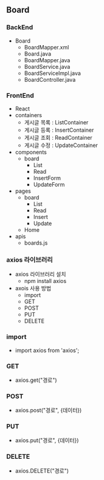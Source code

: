 ## Board
### BackEnd
-  Board
    - BoardMapper.xml
    - Board.java
    - BoardMapper.java
    - BoardService.java
    - BoardServiceImpl.java
    - BoardController.java

### FrontEnd
- React
- containers
    - 게시글 목록 : ListContainer
    - 게시글 등록 : InsertContainer
    - 게시글 조회 : ReadContainer
    - 게시글 수정 : UpdateContainer
- components
    - board
        - List
        - Read
        - InsertForm
        - UpdateForm
- pages
    - board
        - List
        - Read
        - Insert
        - Update
    - Home
- apis
    - boards.js


### axios 라이브러리
- axios 라이브러리 설치
    - npm install axios
- axois 사용 방법
    - import
    - GET
    - POST
    - PUT
    - DELETE

### import
- import axios from 'axios';
### GET
- axios.get("경로")
### POST
- axios.post("경로", {데이터})
### PUT
- axios.put("경로", {데이터})
### DELETE
- axios.DELETE("경로")
